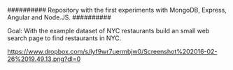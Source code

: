 ##########
Repository with the first experiments with MongoDB, Express, Angular and Node.JS.
##########

Goal: With the example dataset of NYC restaurants build an small web search page to find restaurants in NYC.

https://www.dropbox.com/s/lyf9wr7uermbjw0/Screenshot%202016-02-26%2019.49.13.png?dl=0
